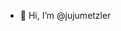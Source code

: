 - 👋 Hi, I’m @jujumetzler

<!---
jujumetzler/jujumetzler is a ✨ special ✨ repository because its `README.md` (this file) appears on your GitHub profile.
You can click the Preview link to take a look at your changes.
--->

